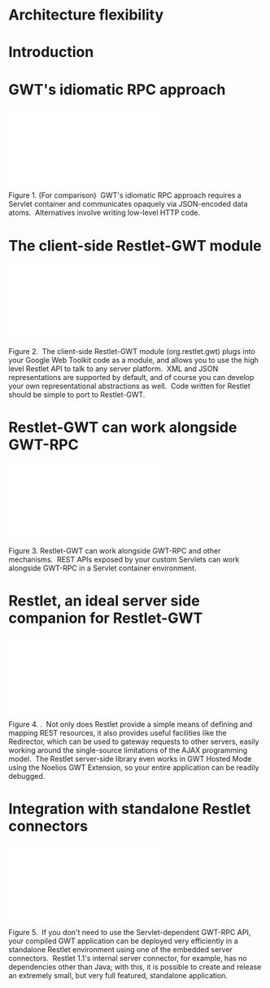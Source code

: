 Architecture flexibility
========================

Introduction
============

GWT's idiomatic RPC approach
============================

![restgwt0](Architecture%20flexibility-185_files/restgwt0.html "restgwt0")

Figure 1. (For comparison)  GWT's idiomatic RPC approach requires a
Servlet container and communicates opaquely via JSON-encoded data
atoms.  Alternatives involve writing low-level HTTP code.

The client-side Restlet-GWT module
==================================

![restgwt1](Architecture%20flexibility-185_files/restgwt1.html "restgwt1")

Figure 2.  The client-side Restlet-GWT module (org.restlet.gwt) plugs
into your Google Web Toolkit code as a module, and allows you to use the
high level Restlet API to talk to any server platform.  XML and JSON
representations are supported by default, and of course you can develop
your own representational abstractions as well.  Code written for
Restlet should be simple to port to Restlet-GWT.

Restlet-GWT can work alongside GWT-RPC
======================================

![restgwt2](Architecture%20flexibility-185_files/restgwt2.html "restgwt2")

Figure 3. Restlet-GWT can work alongside GWT-RPC and other mechanisms. 
REST APIs exposed by your custom Servlets can work alongside GWT-RPC in
a Servlet container environment.

Restlet, an ideal server side companion for Restlet-GWT
=======================================================

![restgwt4](Architecture%20flexibility-185_files/restgwt4.html "restgwt4")

Figure 4. .  Not only does Restlet provide a simple means of defining
and mapping REST resources, it also provides useful facilities like the
Redirector, which can be used to gateway requests to other servers,
easily working around the single-source limitations of the AJAX
programming model.  The Restlet server-side library even works in GWT
Hosted Mode using the Noelios GWT Extension, so your entire application
can be readily debugged.

Integration with standalone Restlet connectors
==============================================

![restgwt5](Architecture%20flexibility-185_files/restgwt5.html "restgwt5")

Figure 5.  If you don't need to use the Servlet-dependent GWT-RPC API,
your compiled GWT application can be deployed very efficiently in a
standalone Restlet environment using one of the embedded server
connectors.  Restlet 1.1's internal server connector, for example, has
no dependencies other than Java; with this, it is possible to create and
release an extremely small, but very full featured, standalone
application.

